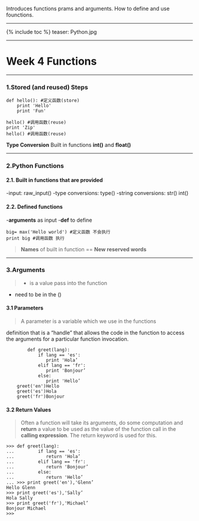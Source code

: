 ﻿Introduces functions prams and arguments. How to define and use founctions.
<!--more-->

---
{% include toc %}
teaser: Python.jpg

---

# Week 4 Functions 

----------
### 1.Stored (and reused) Steps

```
def hello(): #定义函数(store)
    print 'Hello'
    print 'Fun'
    
hello() #调用函数(reuse)
print 'Zip'
hello() #调用函数(reuse)
```

>
**Type Conversion** 
Built in functions **int()** and **float()**

----------

### 2.Python Functions

#### 2.1. **Built in functions** that are provided 

-input: raw_input()
-type conversions: type()
-string conversions: str() int()

#### 2.2. **Defined functions**

-**arguments** as input
-**def** to define

```
big= max('Hello world') #定义函数 不会执行
print big #调用函数 执行
```

>**Names** of built in function == **New reserved words**

----------

### 3.Arguments 

>- is a value pass into the function 
- need to be in the ()
 
#### 3.1 Parameters

>A parameter is a variable which we use in the functions


 definition that is a “handle” that allows the code in the function to access the arguments for a particular function invocation.


```
        def greet(lang):
            if lang == 'es':
               print 'Hola’
            elif lang == 'fr':
               print 'Bonjour’
            else:
               print 'Hello’
    greet('en')Hello
    greet('es')Hola
    greet('fr')Bonjour
```

#### 3.2 Return Values

>Often a function will take its arguments, do some computation and **return** a value to be used as the value of the function call in the **calling expression**.  The return keyword is used for this.

```
>>> def greet(lang):
...         if lang == 'es':
...            return 'Hola’
...         elif lang == 'fr':
...            return 'Bonjour’
...         else:
...            return 'Hello’
... >>> print greet('en'),'Glenn’
Hello Glenn
>>> print greet('es'),'Sally’
Hola Sally
>>> print greet('fr'),'Michael’
Bonjour Michael
>>> 
```
